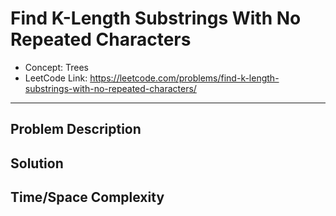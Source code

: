 # Find K-Length Substrings With No Repeated Characters

- Concept: Trees
- LeetCode Link: https://leetcode.com/problems/find-k-length-substrings-with-no-repeated-characters/

---

## Problem Description

## Solution

## Time/Space Complexity

